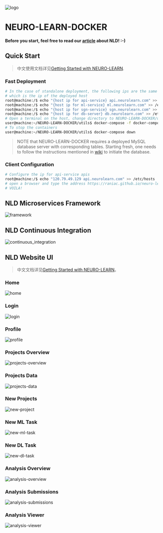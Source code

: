 ![logo](doc/logo.png)

# NEURO-LEARN-DOCKER

**Before you start, feel free to read our [article](https://www.jianshu.com/p/06f0451463fe) about NLD! :-)**

## Quick Start

> 中文使用文档详见[Getting Started with NEURO-LEARN](https://www.jianshu.com/p/067747c881ee).

### Fast Deployment

```bash
# In the case of standalone deployment, the following ips are the same
# which is the ip of the deployed host
root@machine:/$ echo "{host ip for api-service} api.neurolearn.com" >> /etc/hosts
root@machine:/$ echo "{host ip for ml-service} ml.neurolearn.com" >> /etc/hosts
root@machine:/$ echo "{host ip for sgn-service} sgn.neurolearn.com" >> /etc/hosts
root@machine:/$ echo "{host ip for db-server} db.neurolearn.com" >> /etc/hosts
# Open a terminal on the host, change directory to NEURO-LEARN-DOCKER/utils
user@machine:~/NEURO-LEARN-DOCKER/utils$ docker-compose -f docker-compose.yml up -d
# To stop the containers
user@machine:~/NEURO-LEARN-DOCKER/utils$ docker-compose down
```

> NOTE that NEURO-LEARN-DOCKER requires a deployed MySQL database server with corresponding tables.
> Starting fresh, one needs to follow the instructions mentioned in [wiki](https://github.com/Raniac/NEURO-LEARN-DOCKER/wiki) to initiate the database.

### Client Configuration

```bash
# Configure the ip for api-service apis
root@machine:/$ echo "120.79.49.129 api.neurolearn.com" >> /etc/hosts
# open a browser and type the address https://raniac.github.io/neuro-learn-website/
# VOILA!
```

## NLD Microservices Framework

![framework](doc/framework.png)

## NLD Continuous Integration

![continuous_integration](doc/continuous_integration.png)

## NLD Website UI

> 中文文档详见[Getting Started with NEURO-LEARN](https://www.jianshu.com/p/067747c881ee)。

### Home

![home](doc/screenshots/home.png)

### Login

![login](doc/screenshots/login.png)

### Profile

![profile](doc/screenshots/profile.png)

### Projects Overview

![projects-overview](doc/screenshots/projects-overview.png)

### Projects Data

![projects-data](doc/screenshots/projects-data.png)

### New Projects

![new-project](doc/screenshots/new-project.png)

### New ML Task

![new-ml-task](doc/screenshots/new-ml-task.png)

### New DL Task

![new-dl-task](doc/screenshots/new-dl-task.png)

### Analysis Overview

![analysis-overview](doc/screenshots/analysis-overview.png)

### Analysis Submissions

![analysis-submissions](doc/screenshots/analysis-submissions.png)

### Analysis Viewer

![analysis-viewer](doc/screenshots/analysis-viewer.png)
